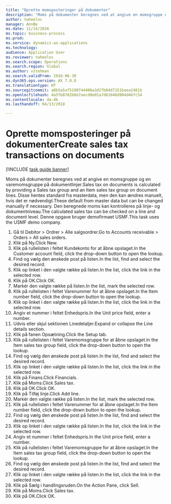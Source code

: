 ```yaml
--- 
title: "Oprette momsposteringer på dokumenter"
description: "Moms på dokumenter beregnes ved at angive en momsgruppe og en varemomsgruppe på dokumentlinjer."
author: twheeloc
manager: AnnBe
ms.date: 11/14/2016
ms.topic: business-process
ms.prod: 
ms.service: dynamics-ax-applications
ms.technology: 
audience: Application User
ms.reviewer: twheeloc
ms.search.scope: Operations
ms.search.region: Global
ms.author: vstehman
ms.search.validFrom: 2016-06-30
ms.dyn365.ops.version: AX 7.0.0
ms.translationtype: HT
ms.sourcegitcommit: a8b5a5af5108744406a3d2fb84d7151baea2481b
ms.openlocfilehash: 4a5fb8782b0e7aecd0e01a7d61046d904d46fc54
ms.contentlocale: da-dk
ms.lasthandoff: 04/13/2018

---
```

# <a name="create-sales-tax-transactions-on-documents"></a><span data-ttu-id="26976-103">Oprette momsposteringer på dokumenter</span><span class="sxs-lookup"><span data-stu-id="26976-103">Create sales tax transactions on documents</span></span>

[!INCLUDE [task guide banner](../../includes/task-guide-banner.md)]

<span data-ttu-id="26976-104">Moms på dokumenter beregnes ved at angive en momsgruppe og en varemomsgruppe på dokumentlinjer.</span><span class="sxs-lookup"><span data-stu-id="26976-104">Sales tax on documents is calculated by providing a Sales tax group and an Item sales tax group on document lines.</span></span> <span data-ttu-id="26976-105">Disse hentes standard fra masterdata, men den kan ændres manuelt, hvis det er nødvendigt.</span><span class="sxs-lookup"><span data-stu-id="26976-105">These default from master data but can be changed manually if necessary.</span></span> <span data-ttu-id="26976-106">Den beregnede moms kan kontrolleres på linje- og dokumentniveau.</span><span class="sxs-lookup"><span data-stu-id="26976-106">The calculated sales tax can be checked on a line and document level.</span></span> <span data-ttu-id="26976-107">Denne opgave bruger demofirmaet USMF.</span><span class="sxs-lookup"><span data-stu-id="26976-107">This task uses the USMF demo company.</span></span>

1. <span data-ttu-id="26976-108">Gå til Debitor > Ordrer > Alle salgsordrer.</span><span class="sxs-lookup"><span data-stu-id="26976-108">Go to Accounts receivable > Orders > All sales orders.</span></span>
2. <span data-ttu-id="26976-109">Klik på Ny.</span><span class="sxs-lookup"><span data-stu-id="26976-109">Click New.</span></span>
3. <span data-ttu-id="26976-110">Klik på rullelisten i feltet Kundekonto for at åbne opslaget.</span><span class="sxs-lookup"><span data-stu-id="26976-110">In the Customer account field, click the drop-down button to open the lookup.</span></span>
4. <span data-ttu-id="26976-111">Find og vælg den ønskede post på listen.</span><span class="sxs-lookup"><span data-stu-id="26976-111">In the list, find and select the desired record.</span></span>
5. <span data-ttu-id="26976-112">Klik op linket i den valgte række på listen.</span><span class="sxs-lookup"><span data-stu-id="26976-112">In the list, click the link in the selected row.</span></span>
6. <span data-ttu-id="26976-113">Klik på OK.</span><span class="sxs-lookup"><span data-stu-id="26976-113">Click OK.</span></span>
7. <span data-ttu-id="26976-114">Markér den valgte række på listen.</span><span class="sxs-lookup"><span data-stu-id="26976-114">In the list, mark the selected row.</span></span>
8. <span data-ttu-id="26976-115">Klik på rullelisten i feltet Varenummer for at åbne opslaget.</span><span class="sxs-lookup"><span data-stu-id="26976-115">In the Item number field, click the drop-down button to open the lookup.</span></span>
9. <span data-ttu-id="26976-116">Klik op linket i den valgte række på listen.</span><span class="sxs-lookup"><span data-stu-id="26976-116">In the list, click the link in the selected row.</span></span>
10. <span data-ttu-id="26976-117">Angiv et nummer i feltet Enhedspris.</span><span class="sxs-lookup"><span data-stu-id="26976-117">In the Unit price field, enter a number.</span></span>
11. <span data-ttu-id="26976-118">Udvis eller skjul sektionen Linedetaljer.</span><span class="sxs-lookup"><span data-stu-id="26976-118">Expand or collapse the Line details section.</span></span>
12. <span data-ttu-id="26976-119">Klik på fanen Opsætning.</span><span class="sxs-lookup"><span data-stu-id="26976-119">Click the Setup tab.</span></span>
13. <span data-ttu-id="26976-120">Klik på rullelisten i feltet Varemomsgruppe for at åbne opslaget.</span><span class="sxs-lookup"><span data-stu-id="26976-120">In the Item sales tax group field, click the drop-down button to open the lookup.</span></span>
14. <span data-ttu-id="26976-121">Find og vælg den ønskede post på listen.</span><span class="sxs-lookup"><span data-stu-id="26976-121">In the list, find and select the desired record.</span></span>
15. <span data-ttu-id="26976-122">Klik op linket i den valgte række på listen.</span><span class="sxs-lookup"><span data-stu-id="26976-122">In the list, click the link in the selected row.</span></span>
16. <span data-ttu-id="26976-123">Klik på Finans.</span><span class="sxs-lookup"><span data-stu-id="26976-123">Click Financials.</span></span>
17. <span data-ttu-id="26976-124">Klik på Moms.</span><span class="sxs-lookup"><span data-stu-id="26976-124">Click Sales tax.</span></span>
18. <span data-ttu-id="26976-125">Klik på OK.</span><span class="sxs-lookup"><span data-stu-id="26976-125">Click OK.</span></span>
19. <span data-ttu-id="26976-126">Klik på Tilføj linje.</span><span class="sxs-lookup"><span data-stu-id="26976-126">Click Add line.</span></span>
20. <span data-ttu-id="26976-127">Markér den valgte række på listen.</span><span class="sxs-lookup"><span data-stu-id="26976-127">In the list, mark the selected row.</span></span>
21. <span data-ttu-id="26976-128">Klik på rullelisten i feltet Varenummer for at åbne opslaget.</span><span class="sxs-lookup"><span data-stu-id="26976-128">In the Item number field, click the drop-down button to open the lookup.</span></span>
22. <span data-ttu-id="26976-129">Find og vælg den ønskede post på listen.</span><span class="sxs-lookup"><span data-stu-id="26976-129">In the list, find and select the desired record.</span></span>
23. <span data-ttu-id="26976-130">Klik op linket i den valgte række på listen.</span><span class="sxs-lookup"><span data-stu-id="26976-130">In the list, click the link in the selected row.</span></span>
24. <span data-ttu-id="26976-131">Angiv et nummer i feltet Enhedspris.</span><span class="sxs-lookup"><span data-stu-id="26976-131">In the Unit price field, enter a number.</span></span>
25. <span data-ttu-id="26976-132">Klik på rullelisten i feltet Varemomsgruppe for at åbne opslaget.</span><span class="sxs-lookup"><span data-stu-id="26976-132">In the Item sales tax group field, click the drop-down button to open the lookup.</span></span>
26. <span data-ttu-id="26976-133">Find og vælg den ønskede post på listen.</span><span class="sxs-lookup"><span data-stu-id="26976-133">In the list, find and select the desired record.</span></span>
27. <span data-ttu-id="26976-134">Klik op linket i den valgte række på listen.</span><span class="sxs-lookup"><span data-stu-id="26976-134">In the list, click the link in the selected row.</span></span>
28. <span data-ttu-id="26976-135">Klik på Sælg i handlingsruden.</span><span class="sxs-lookup"><span data-stu-id="26976-135">On the Action Pane, click Sell.</span></span>
29. <span data-ttu-id="26976-136">Klik på Moms.</span><span class="sxs-lookup"><span data-stu-id="26976-136">Click Sales tax.</span></span>
30. <span data-ttu-id="26976-137">Klik på OK.</span><span class="sxs-lookup"><span data-stu-id="26976-137">Click OK.</span></span>


